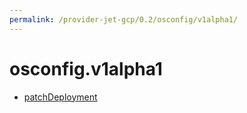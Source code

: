 ```yaml
---
permalink: /provider-jet-gcp/0.2/osconfig/v1alpha1/
---
```


# osconfig.v1alpha1



* [patchDeployment](patchDeployment.md)